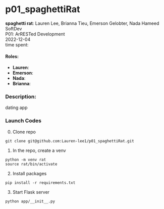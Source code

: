 # p01_spaghettiRat

**spaghetti rat**: Lauren Lee, Brianna Tieu, Emerson Gelobter, Nada Hameed 
SoftDev  
P01: ArRESTed Development  
2022-12-04  
time spent:   

#### Roles:
* **Lauren**:
* **Emerson**:
* **Nada**:
* **Brianna**:

### Description:
dating app

### Launch Codes
0. Clone repo

```
git clone git@github.com:Lauren-lee1/p01_spaghettiRat.git
```

1. In the repo, create a venv
```
python -m venv rat
source rat/bin/activate
```

2. Install packages
```
pip install -r requirements.txt
```

3. Start Flask server 
```
python app/__init__.py
```
